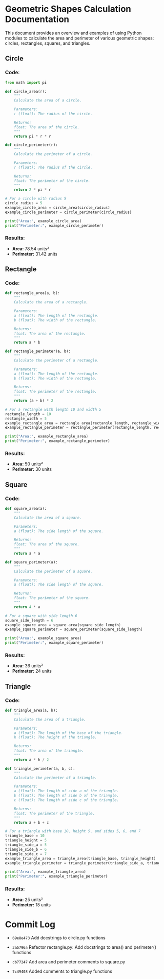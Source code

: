
# Geometric Shapes Calculation Documentation

This document provides an overview and examples of using Python modules to calculate the area and perimeter of various geometric shapes: circles, rectangles, squares, and triangles.

## Circle

### Code:
```python
from math import pi

def circle_area(r):
    """
    Calculate the area of a circle.

    Parameters:
    r (float): The radius of the circle.

    Returns:
    float: The area of the circle.
    """
    return pi * r * r

def circle_perimeter(r):
    """
    Calculate the perimeter of a circle.

    Parameters:
    r (float): The radius of the circle.

    Returns:
    float: The perimeter of the circle.
    """
    return 2 * pi * r

# For a circle with radius 5
circle_radius = 5
example_circle_area = circle_area(circle_radius)
example_circle_perimeter = circle_perimeter(circle_radius)

print("Area:", example_circle_area)
print("Perimeter:", example_circle_perimeter)
```

### Results:
- **Area:** 78.54 units²
- **Perimeter:** 31.42 units

## Rectangle

### Code:
```python
def rectangle_area(a, b):
    """
    Calculate the area of a rectangle.

    Parameters:
    a (float): The length of the rectangle.
    b (float): The width of the rectangle.

    Returns:
    float: The area of the rectangle.
    """
    return a * b

def rectangle_perimeter(a, b):
    """
    Calculate the perimeter of a rectangle.

    Parameters:
    a (float): The length of the rectangle.
    b (float): The width of the rectangle.

    Returns:
    float: The perimeter of the rectangle.
    """
    return (a + b) * 2

# For a rectangle with length 10 and width 5
rectangle_length = 10
rectangle_width = 5
example_rectangle_area = rectangle_area(rectangle_length, rectangle_width)
example_rectangle_perimeter = rectangle_perimeter(rectangle_length, rectangle_width)

print("Area:", example_rectangle_area)
print("Perimeter:", example_rectangle_perimeter)
```

### Results:
- **Area:** 50 units²
- **Perimeter:** 30 units

## Square

### Code:
```python
def square_area(a):
    """
    Calculate the area of a square.

    Parameters:
    a (float): The side length of the square.

    Returns:
    float: The area of the square.
    """
    return a * a

def square_perimeter(a):
    """
    Calculate the perimeter of a square.

    Parameters:
    a (float): The side length of the square.

    Returns:
    float: The perimeter of the square.
    """
    return 4 * a

# For a square with side length 6
square_side_length = 6
example_square_area = square_area(square_side_length)
example_square_perimeter = square_perimeter(square_side_length)

print("Area:", example_square_area)
print("Perimeter:", example_square_perimeter)
```

### Results:
- **Area:** 36 units²
- **Perimeter:** 24 units

## Triangle

### Code:
```python
def triangle_area(a, h):
    """
    Calculate the area of a triangle.

    Parameters:
    a (float): The length of the base of the triangle.
    h (float): The height of the triangle.

    Returns:
    float: The area of the triangle.
    """
    return a * h / 2

def triangle_perimeter(a, b, c):
    """
    Calculate the perimeter of a triangle.

    Parameters:
    a (float): The length of side a of the triangle.
    b (float): The length of side b of the triangle.
    c (float): The length of side c of the triangle.

    Returns:
    float: The perimeter of the triangle.
    """
    return a + b + c

# For a triangle with base 10, height 5, and sides 5, 6, and 7
triangle_base = 10
triangle_height = 5
triangle_side_a = 5
triangle_side_b = 6
triangle_side_c = 7
example_triangle_area = triangle_area(triangle_base, triangle_height)
example_triangle_perimeter = triangle_perimeter(triangle_side_a, triangle_side_b, triangle_side_c)

print("Area:", example_triangle_area)
print("Perimeter:", example_triangle_perimeter)
```

### Results:
- **Area:** 25 units²
- **Perimeter:** 18 units

# Commit Log

- `69e8e473` Add docstrings to circle.py functions


- `3a5796a` Refactor rectangle.py: Add docstrings to area() and perimeter() functions


- `cb77247` Add area and perimeter comments to square.py


- `7c49408` Added comments to triangle.py functions

